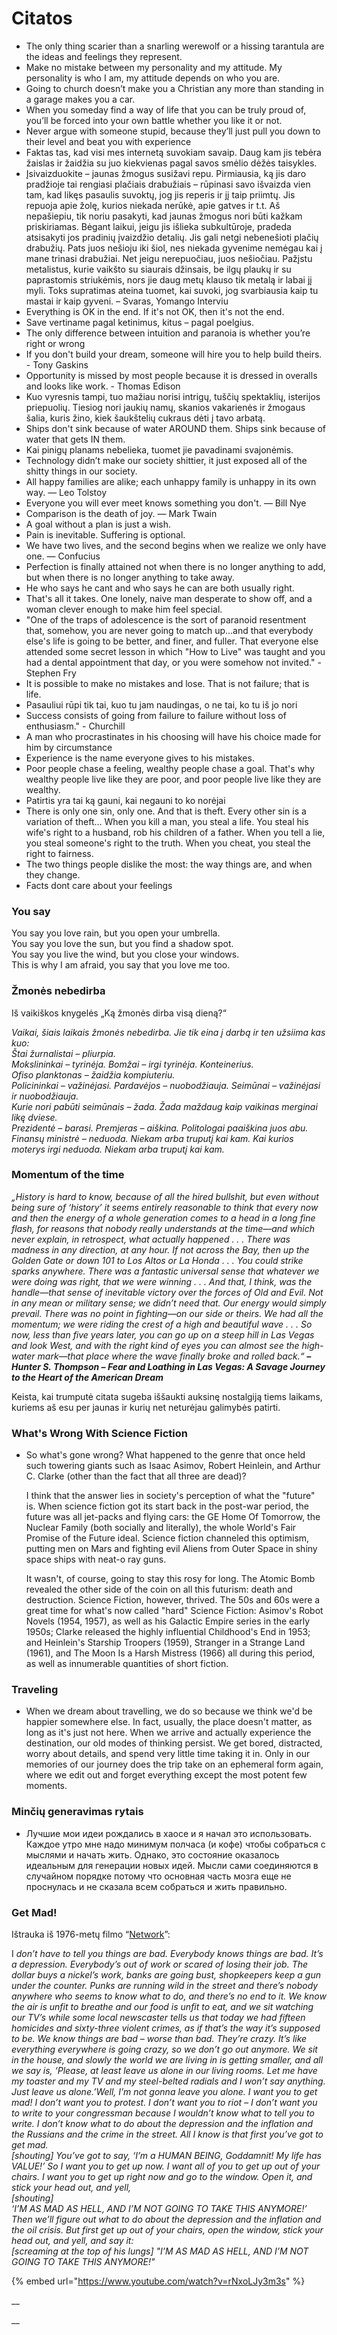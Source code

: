 # Citatos

* The only thing scarier than a snarling werewolf or a hissing tarantula are the ideas and feelings they represent.
* Make no mistake between my personality and my attitude. My personality is who I am, my attitude depends on who you are.
* Going to church doesn’t make you a Christian any more than standing in a garage makes you a car.
* When you someday find a way of life that you can be truly proud of, you’ll be forced into your own battle whether you like it or not.
* Never argue with someone stupid, because they’ll just pull you down to their level and beat you with experience
* Faktas tas, kad visi mes internetą suvokiam savaip. Daug kam jis tebėra žaislas ir žaidžia su juo kiekvienas pagal savos smėlio dėžės taisykles.
* Įsivaizduokite – jaunas žmogus susižavi repu. Pirmiausia, ką jis daro pradžioje tai rengiasi plačiais drabužiais – rūpinasi savo išvaizda vien tam, kad likęs pasaulis suvoktų, jog jis reperis ir jį taip priimtų. Jis repuoja apie žolę, kurios niekada nerūkė, apie gatves ir t.t. Aš nepašiepiu, tik noriu pasakyti, kad jaunas žmogus nori būti kažkam priskiriamas. Bėgant laikui, jeigu jis išlieka subkultūroje, pradeda atsisakyti jos pradinių įvaizdžio detalių. Jis gali netgi nebenešioti plačių drabužių. Pats juos nešioju iki šiol, nes niekada gyvenime nemėgau kai į mane trinasi drabužiai. Net jeigu nerepuočiau, juos nešiočiau. Pažįstu metalistus, kurie vaikšto su siaurais džinsais, be ilgų plaukų ir su paprastomis striukėmis, nors jie daug metų klauso tik metalą ir labai jį myli. Toks supratimas ateina tuomet, kai suvoki, jog svarbiausia kaip tu mastai ir kaip gyveni. – Svaras, Yomango Interviu
* Everything is OK in the end. If it's not OK, then it's not the end.
* Save vertiname pagal ketinimus, kitus – pagal poelgius.
* The only difference between intuition and paranoia is whether you’re right or wrong
* If you don't build your dream, someone will hire you to help build theirs. - Tony Gaskins
* Opportunity is missed by most people because it is dressed in overalls and looks like work. - Thomas Edison
* Kuo vyresnis tampi, tuo mažiau norisi intrigų, tuščių spektaklių, isterijos priepuolių. Tiesiog nori jaukių namų, skanios vakarienės ir žmogaus šalia, kuris žino, kiek šaukštelių cukraus dėti į tavo arbatą.
* Ships don't sink because of water AROUND them. Ships sink because of water that gets IN them.
* Kai pinigų planams nebelieka, tuomet jie pavadinami svajonėmis.
* Technology didn’t make our society shittier, it just exposed all of the shitty things in our society.
* All happy families are alike; each unhappy family is unhappy in its own way. — Leo Tolstoy
* Everyone you will ever meet knows something you don't. — Bill Nye
* Comparison is the death of joy. — Mark Twain
* A goal without a plan is just a wish.
* Pain is inevitable. Suffering is optional.
* We have two lives, and the second begins when we realize we only have one. ― Confucius
* Perfection is finally attained not when there is no longer anything to add, but when there is no longer anything to take away.
* He who says he cant and who says he can are both usually right.
* That's all it takes. One lonely, naive man desperate to show off, and a woman clever enough to make him feel special.
* "One of the traps of adolescence is the sort of paranoid resentment that, somehow, you are never going to match up...and that everybody else's life is going to be better, and finer, and fuller. That everyone else attended some secret lesson in which "How to Live" was taught and you had a dental appointment that day, or you were somehow not invited." - Stephen Fry
* It is possible to make no mistakes and lose. That is not failure; that is life.
* Pasauliui rūpi tik tai, kuo tu jam naudingas, o ne tai, ko tu iš jo nori
* Success consists of going from failure to failure without loss of enthusiasm." - Churchill
* A man who procrastinates in his choosing will have his choice made for him by circumstance
* Experience is the name everyone gives to his mistakes.
* Poor people chase a feeling, wealthy people chase a goal. That's why wealthy people live like they are poor, and poor people live like they are wealthy.
* Patirtis yra tai ką gauni, kai negauni to ko norėjai
* There is only one sin, only one. And that is theft. Every other sin is a variation of theft... When you kill a man, you steal a life. You steal his wife's right to a husband, rob his children of a father. When you tell a lie, you steal someone's right to the truth. When you cheat, you steal the right to fairness.
* The two things people dislike the most: the way things are, and when they change.
* Facts dont care about your feelings

### You say

You say you love rain, but you open your umbrella.   
You say you love the sun, but you find a shadow spot.   
You say you live the wind, but you close your windows.   
This is why I am afraid, you say that you love me too.

### Žmonės nebedirba

Iš vaikiškos knygelės „Ką žmonės dirba visą dieną?“

_Vaikai, šiais laikais žmonės nebedirba. Jie tik eina į darbą ir ten užsiima kas kuo:  
Štai žurnalistai – pliurpia.  
Mokslininkai – tyrinėja. Bomžai – irgi tyrinėja. Konteinerius.  
Ofiso planktonas – žaidžia kompiuteriu.  
Policininkai – važinėjasi. Pardavėjos – nuobodžiauja. Seimūnai – važinėjasi ir nuobodžiauja.  
Kurie nori pabūti seimūnais – žada. Žada maždaug kaip vaikinas merginai likę dviese.  
Prezidentė – barasi. Premjeras – aiškina. Politologai paaiškina juos abu.  
Finansų ministrė – neduoda. Niekam arba truputį kai kam. Kai kurios moterys irgi neduoda. Niekam arba truputį kai kam._

### Momentum of the time

_„History is hard to know, because of all the hired bullshit, but even without being sure of ‘history’ it seems entirely reasonable to think that every now and then the energy of a whole generation comes to a head in a long fine flash, for reasons that nobody really understands at the time—and which never explain, in retrospect, what actually happened . . . There was madness in any direction, at any hour. If not across the Bay, then up the Golden Gate or down 101 to Los Altos or La Honda . . . You could strike sparks anywhere. There was a fantastic universal sense that whatever we were doing was right, that we were winning . . . And that, I think, was the handle—that sense of inevitable victory over the forces of Old and Evil. Not in any mean or military sense; we didn’t need that. Our energy would simply prevail. There was no point in fighting—on our side or theirs. We had all the momentum; we were riding the crest of a high and beautiful wave . . . So now, less than five years later, you can go up on a steep hill in Las Vegas and look West, and with the right kind of eyes you can almost see the high-water mark—that place where the wave finally broke and rolled back.“ **– Hunter S. Thompson – Fear and Loathing in Las Vegas: A Savage Journey to the Heart of the American Dream**_

Keista, kai trumputė citata sugeba iššaukti auksinę nostalgiją tiems laikams, kuriems aš esu per jaunas ir kurių net neturėjau galimybės patirti.

### What's Wrong With Science Fiction

* So what's gone wrong? What happened to the genre that once held such towering giants such as Isaac Asimov, Robert Heinlein, and Arthur C. Clarke \(other than the fact that all three are dead\)?

  I think that the answer lies in society's perception of what the "future" is. When science fiction got its start back in the post-war period, the future was all jet-packs and flying cars: the GE Home Of Tomorrow, the Nuclear Family \(both socially and literally\), the whole World's Fair Promise of the Future ideal. Science fiction channeled this optimism, putting men on Mars and fighting evil Aliens from Outer Space in shiny space ships with neat-o ray guns.

  It wasn't, of course, going to stay this rosy for long. The Atomic Bomb revealed the other side of the coin on all this futurism: death and destruction. Science Fiction, however, thrived. The 50s and 60s were a great time for what's now called "hard" Science Fiction: Asimov's Robot Novels \(1954, 1957\), as well as his Galactic Empire series in the early 1950s; Clarke released the highly influential Childhood's End in 1953; and Heinlein's Starship Troopers \(1959\), Stranger in a Strange Land \(1961\), and The Moon Is a Harsh Mistress \(1966\) all during this period, as well as innumerable quantities of short fiction.

### Traveling

* When we dream about travelling, we do so because we think we'd be happier somewhere else. In fact, usually, the place doesn't matter, as long as it's just not here. When we arrive and actually experience the destination, our old modes of thinking persist. We get bored, distracted, worry about details, and spend very little time taking it in. Only in our memories of our journey does the trip take on an ephemeral form again, where we edit out and forget everything except the most potent few moments.

### Minčių generavimas rytais

* Лучшие мои идеи рождались в хаосе и я начал это использовать. Каждое утро мне надо минимум полчаса \(и кофе\) чтобы собраться с мыслями и начать жить. Однако, это состояние оказалось идеальным для генерации новых идей. Мысли сами соединяются в случайном порядке потому что основная часть мозга еще не проснулась и не сказала всем собраться и жить правильно.

### Get Mad!

 Ištrauka iš 1976-metų filmo “[Network](http://www.imdb.com/title/tt0074958/)”:

 I _don’t have to tell you things are bad. Everybody knows things are bad. It’s a depression. Everybody’s out of work or scared of losing their job. The dollar buys a nickel’s work, banks are going bust, shopkeepers keep a gun under the counter. Punks are running wild in the street and there’s nobody anywhere who seems to know what to do, and there’s no end to it. We know the air is unfit to breathe and our food is unfit to eat, and we sit watching our TV’s while some local newscaster tells us that today we had fifteen homicides and sixty-three violent crimes, as if that’s the way it’s supposed to be. We know things are bad – worse than bad. They’re crazy. It’s like everything everywhere is going crazy, so we don’t go out anymore. We sit in the house, and slowly the world we are living in is getting smaller, and all we say is, ‘Please, at least leave us alone in our living rooms. Let me have my toaster and my TV and my steel-belted radials and I won’t say anything. Just leave us alone.’Well, I’m not gonna leave you alone. I want you to get mad! I don’t want you to protest. I don’t want you to riot – I don’t want you to write to your congressman because I wouldn’t know what to tell you to write. I don’t know what to do about the depression and the inflation and the Russians and the crime in the street. All I know is that first you’ve got to get mad.  
\[shouting\] You’ve got to say, ‘I’m a HUMAN BEING, Goddamnit! My life has VALUE!’ So I want you to get up now. I want all of you to get up out of your chairs. I want you to get up right now and go to the window. Open it, and stick your head out, and yell,  
\[shouting\]  
‘I’M AS MAD AS HELL, AND I’M NOT GOING TO TAKE THIS ANYMORE!’  
Then we’ll figure out what to do about the depression and the inflation and the oil crisis. But first get up out of your chairs, open the window, stick your head out, and yell, and say it:  
\[screaming at the top of his lungs\] "I’M AS MAD AS HELL, AND I’M NOT GOING TO TAKE THIS ANYMORE!"_

{% embed url="https://www.youtube.com/watch?v=rNxoLJy3m3s" %}

\_\_

\_\_

